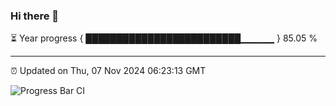 ### Hi there 👋

⏳ Year progress { █████████████████████████▁▁▁▁▁ } 85.05 %

---

⏰ Updated on Thu, 07 Nov 2024 06:23:13 GMT

![Progress Bar CI](https://github.com/liununu/liununu/workflows/Progress%20Bar%20CI/badge.svg)
